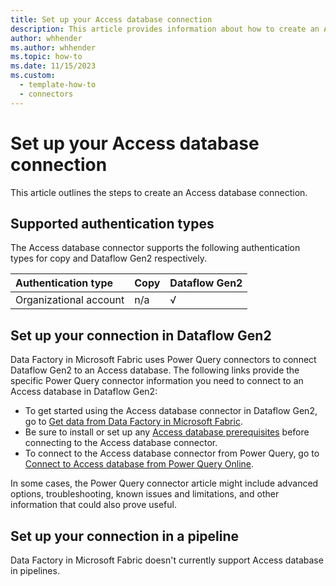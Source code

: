 ```yaml
---
title: Set up your Access database connection
description: This article provides information about how to create an Access database connection in Microsoft Fabric.
author: whhender
ms.author: whhender
ms.topic: how-to
ms.date: 11/15/2023
ms.custom:
  - template-how-to
  - connectors
---
```


# Set up your Access database connection

This article outlines the steps to create an Access database connection.

## Supported authentication types

The Access database connector supports the following authentication types for copy and Dataflow Gen2 respectively.  

|Authentication type |Copy |Dataflow Gen2 |
|:---|:---|:---|
|Organizational account| n/a | √ |

## Set up your connection in Dataflow Gen2

Data Factory in Microsoft Fabric uses Power Query connectors to connect Dataflow Gen2 to an Access database. The following links provide the specific Power Query connector information you need to connect to an Access database in Dataflow Gen2:

- To get started using the Access database connector in Dataflow Gen2, go to [Get data from Data Factory in Microsoft Fabric](/power-query/where-to-get-data#get-data-from-data-factory-in-microsoft-fabric-preview).
- Be sure to install or set up any [Access database prerequisites](/power-query/connectors/access-database#prerequisites) before connecting to the Access database connector.
- To connect to the Access database connector from Power Query, go to [Connect to Access database from Power Query Online](/power-query/connectors/access-database#connect-to-an-access-database-from-power-query-online).

In some cases, the Power Query connector article might include advanced options, troubleshooting, known issues and limitations, and other information that could also prove useful.

## Set up your connection in a pipeline

Data Factory in Microsoft Fabric doesn't currently support Access database in pipelines.
